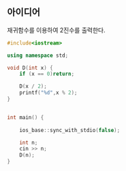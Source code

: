 ## 아이디어 
재귀함수를 이용하여 2진수를 출력한다.


```cpp
#include<iostream>

using namespace std;

void D(int x) {
	if (x == 0)return;

	D(x / 2);
	printf("%d",x % 2);
}


int main() {
	
	ios_base::sync_with_stdio(false);

	int n;
	cin >> n;
	D(n);
}
```